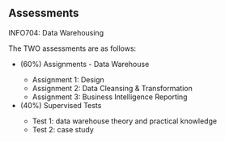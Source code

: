 ## Assessments
<p>INFO704: Data Warehousing</p>

<p>The TWO assessments are as follows:</p>
<ul>
    <li>(60%) Assignments - Data Warehouse</li>
    <ul>
        <li>Assignment 1: Design</li>
        <li>Assignment 2: Data Cleansing & Transformation</li>
        <li>Assignment 3: Business Intelligence Reporting</li>
    </ul>
    <li>(40%) Supervised Tests</li>
    <ul>
        <li>Test 1: data warehouse theory and practical knowledge</li>
        <li>Test 2: case study</li>
    </ul>
</ul>